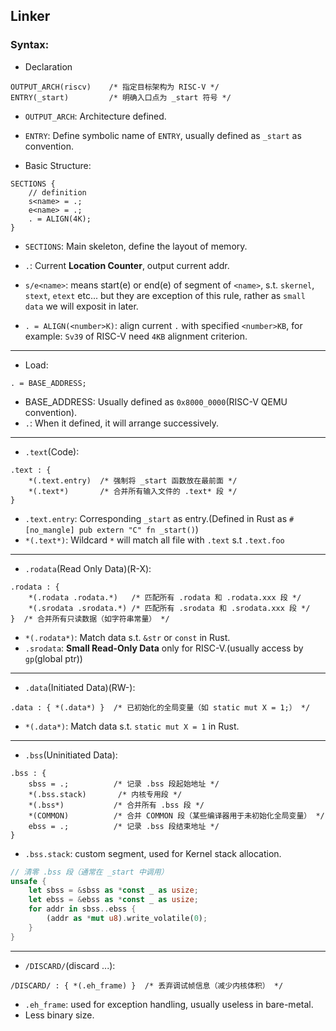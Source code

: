 ## Linker

### Syntax:

- Declaration
```
OUTPUT_ARCH(riscv)    /* 指定目标架构为 RISC-V */
ENTRY(_start)         /* 明确入口点为 _start 符号 */
```
- `OUTPUT_ARCH`: Architecture defined.
- `ENTRY`: Define symbolic name of `ENTRY`, usually defined as `_start` as convention.

- Basic Structure:
```
SECTIONS {
	// definition
	s<name> = .;
	e<name> = .;
	. = ALIGN(4K);
}
```
- `SECTIONS`: Main skeleton, define the layout of memory.
- `.`: Current **Location Counter**, output current addr.

- `s/e<name>`: means start(e) or end(e) of segment of `<name>`, s.t. `skernel`, `stext`, `etext` etc... but they are exception of this rule, rather as `small data` we will exposit in later.

- `. = ALIGN(<number>K)`: align current `.` with specified `<number>KB`, for example: `Sv39` of RISC-V need `4KB` alignment criterion.
---

- Load:
```
. = BASE_ADDRESS;
```
- BASE_ADDRESS: Usually defined as `0x8000_0000`(RISC-V QEMU convention).
- `.`: When it defined, it will arrange successively.

---

- `.text`(Code):
```
.text : {
    *(.text.entry)  /* 强制将 _start 函数放在最前面 */
    *(.text*)       /* 合并所有输入文件的 .text* 段 */
}
```
- `.text.entry`: Corresponding `_start` as entry.(Defined in Rust as `#[no_mangle] pub extern "C" fn _start()`)
- `*(.text*)`: Wildcard `*` will match all file with `.text` s.t `.text.foo`

---

- `.rodata`(Read Only Data)(R-X):
```
.rodata : { 
	*(.rodata .rodata.*)   /* 匹配所有 .rodata 和 .rodata.xxx 段 */
	*(.srodata .srodata.*) /* 匹配所有 .srodata 和 .srodata.xxx 段 */
}  /* 合并所有只读数据（如字符串常量） */
```
- `*(.rodata*)`: Match data s.t. `&str` or `const` in Rust.
- `.srodata`: **Small Read-Only Data** only for RISC-V.(usually access by `gp`(global ptr))
---

- `.data`(Initiated Data)(RW-):
```
.data : { *(.data*) }  /* 已初始化的全局变量（如 static mut X = 1;） */
```

- `*(.data*)`: Match data s.t. `static mut X = 1` in Rust.

---

- `.bss`(Uninitiated Data):
```
.bss : { 
    sbss = .;          /* 记录 .bss 段起始地址 */
	*(.bss.stack)		/* 内核专用段 */ 
    *(.bss*)           /* 合并所有 .bss 段 */
    *(COMMON)          /* 合并 COMMON 段（某些编译器用于未初始化全局变量） */
    ebss = .;          /* 记录 .bss 段结束地址 */
}
```
- `.bss.stack`: custom segment, used for Kernel stack allocation.

```rust
// 清零 .bss 段（通常在 _start 中调用）
unsafe {
    let sbss = &sbss as *const _ as usize;
    let ebss = &ebss as *const _ as usize;
    for addr in sbss..ebss {
        (addr as *mut u8).write_volatile(0);
    }
}
```

---

- `/DISCARD/`(discard ...):
```
/DISCARD/ : { *(.eh_frame) }  /* 丢弃调试帧信息（减少内核体积） */
```
- `.eh_frame`: used for exception handling, usually useless in bare-metal.
- Less binary size.


